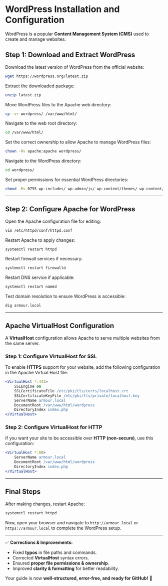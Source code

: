 # WordPress Installation and Configuration

WordPress is a popular **Content Management System (CMS)** used to create and manage websites.

## Step 1: Download and Extract WordPress

Download the latest version of WordPress from the official website:

```bash
wget https://wordpress.org/latest.zip
```

Extract the downloaded package:

```bash
unzip latest.zip
```

Move WordPress files to the Apache web directory:

```bash
cp -vr wordpress/ /var/www/html/
```

Navigate to the web root directory:

```bash
cd /var/www/html/
```

Set the correct ownership to allow Apache to manage WordPress files:

```bash
chown -Rv apache:apache wordpress/
```

Navigate to the WordPress directory:

```bash
cd wordpress/
```

Set proper permissions for essential WordPress directories:

```bash
chmod -Rv 0755 wp-includes/ wp-admin/js/ wp-content/themes/ wp-content/plugins/
```

---

## Step 2: Configure Apache for WordPress

Open the Apache configuration file for editing:

```bash
vim /etc/httpd/conf/httpd.conf
```

Restart Apache to apply changes:

```bash
systemctl restart httpd
```

Restart firewall services if necessary:

```bash
systemctl restart firewalld
```

Restart DNS service if applicable:

```bash
systemctl restart named
```

Test domain resolution to ensure WordPress is accessible:

```bash
dig armour.local
```

---

## Apache VirtualHost Configuration

A **VirtualHost** configuration allows Apache to serve multiple websites from the same server.

### Step 1: Configure VirtualHost for SSL

To enable **HTTPS** support for your website, add the following configuration in the Apache Virtual Host file:

```apache
<VirtualHost *:443>
    SSLEngine on
    SSLCertificateFile /etc/pki/tls/certs/localhost.crt
    SSLCertificateKeyFile /etc/pki/tls/private/localhost.key
    ServerName armour.local
    DocumentRoot /var/www/html/wordpress
    DirectoryIndex index.php
</VirtualHost>
```

### Step 2: Configure VirtualHost for HTTP

If you want your site to be accessible over **HTTP (non-secure)**, use this configuration:

```apache
<VirtualHost *:80>
    ServerName armour.local
    DocumentRoot /var/www/html/wordpress
    DirectoryIndex index.php
</VirtualHost>
```

---

## Final Steps

After making changes, restart Apache:

```bash
systemctl restart httpd
```

Now, open your browser and navigate to `http://armour.local` or `https://armour.local` to complete the WordPress setup.

---

✅ **Corrections & Improvements:**
- Fixed **typos** in file paths and commands.
- Corrected **VirtualHost** syntax errors.
- Ensured **proper file permissions & ownership**.
- Improved **clarity & formatting** for better readability.

Your guide is now **well-structured, error-free, and ready for GitHub!** 🚀

